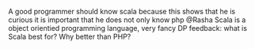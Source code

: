 A good programmer should know scala because this shows that he is curious
it is important that he does not only know php
@Rasha Scala is a object orientied programming language, very fancy
DP feedback: what is Scala best for? Why better than PHP? 
